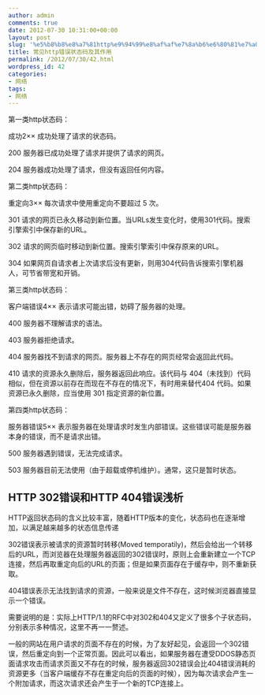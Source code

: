 ```yaml
---
author: admin
comments: true
date: 2012-07-30 10:31:00+00:00
layout: post
slug: '%e5%b8%b8%e8%a7%81http%e9%94%99%e8%af%af%e7%8a%b6%e6%80%81%e7%a0%81%e5%8f%8a%e5%85%b6%e4%bd%9c%e7%94%a8'
title: 常见http错误状态码及其作用
permalink: /2012/07/30/42.html
wordpress_id: 42
categories:
- 网络
tags:
- 网络
---
```








第一类http状态码：  

成功2×× 成功处理了请求的状态码。  

200 服务器已成功处理了请求并提供了请求的网页。  

204 服务器成功处理了请求，但没有返回任何内容。  

第二类http状态码：  

重定向3×× 每次请求中使用重定向不要超过 5 次。  

301 请求的网页已永久移动到新位置。当URLs发生变化时，使用301代码。搜索引擎索引中保存新的URL。   

302 请求的网页临时移动到新位置。搜索引擎索引中保存原来的URL。   

304 如果网页自请求者上次请求后没有更新，则用304代码告诉搜索引擎机器人，可节省带宽和开销。   

第三类http状态码：  

客户端错误4×× 表示请求可能出错，妨碍了服务器的处理。   

400 服务器不理解请求的语法。  

403 服务器拒绝请求。  

404 服务器找不到请求的网页。服务器上不存在的网页经常会返回此代码。   

410 请求的资源永久删除后，服务器返回此响应。该代码与 404（未找到）代码相似，但在资源以前存在而现在不存在的情况下，有时用来替代404 代码。如果资源已永久删除，应当使用 301 指定资源的新位置。  

第四类http状态码：  

服务器错误5×× 表示服务器在处理请求时发生内部错误。这些错误可能是服务器本身的错误，而不是请求出错。  

500 服务器遇到错误，无法完成请求。   

503 服务器目前无法使用（由于超载或停机维护）。通常，这只是暂时状态。  












## HTTP 302错误和HTTP 404错误浅析







HTTP返回状态码的含义比较丰富，随着HTTP版本的变化，状态码也在逐渐增加，以满足越来越多的状态信息传递




302错误表示被请求的资源暂时转移(Moved temporatily)，然后会给出一个转移后的URL，而浏览器在处理服务器返回的302错误时，原则上会重新建立一个TCP连接，然后再取重定向后的URL的页面；但是如果页面存在于缓存中，则不重新获取。




404错误表示无法找到请求的资源，一般来说是文件不存在，这时候浏览器直接显示一个错误。




需要说明的是：实际上HTTP/1.1的RFC中对302和404又定义了很多个子状态码，分别表示多种情况，这里不再一一赘述。




一般的网站在用户请求的页面不存在的时候，为了友好起见，会返回一个302错误，然后重定向到一个正常页面。因此可以看出，如果服务器在遭受DDOS静态页面请求攻击而请求页面又不存在的时候，服务器返回302错误会比404错误消耗的资源更多（当客户端缓存不存在重定向后的页面的时候），因为每次请求会产生一个附加请求，而这次请求还会产生于一个新的TCP连接上。






